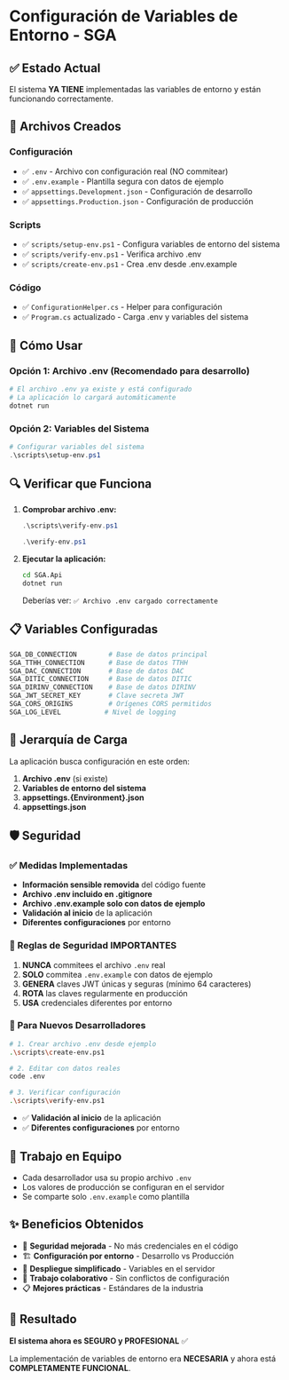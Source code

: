 # Configuración de Variables de Entorno - SGA

## ✅ Estado Actual

El sistema **YA TIENE** implementadas las variables de entorno y están funcionando correctamente.

## 📁 Archivos Creados

### Configuración

- ✅ `.env` - Archivo con configuración real (NO commitear)
- ✅ `.env.example` - Plantilla segura con datos de ejemplo
- ✅ `appsettings.Development.json` - Configuración de desarrollo
- ✅ `appsettings.Production.json` - Configuración de producción

### Scripts

- ✅ `scripts/setup-env.ps1` - Configura variables de entorno del sistema
- ✅ `scripts/verify-env.ps1` - Verifica archivo .env
- ✅ `scripts/create-env.ps1` - Crea .env desde .env.example

### Código

- ✅ `ConfigurationHelper.cs` - Helper para configuración
- ✅ `Program.cs` actualizado - Carga .env y variables del sistema

## 🚀 Cómo Usar

### Opción 1: Archivo .env (Recomendado para desarrollo)

```bash
# El archivo .env ya existe y está configurado
# La aplicación lo cargará automáticamente
dotnet run
```

### Opción 2: Variables del Sistema

```powershell
# Configurar variables del sistema
.\scripts\setup-env.ps1
```

## 🔍 Verificar que Funciona

1. **Comprobar archivo .env:**

   ```powershell
   .\scripts\verify-env.ps1
   ```

   ```powershell
   .\verify-env.ps1
   ```

2. **Ejecutar la aplicación:**

   ```bash
   cd SGA.Api
   dotnet run
   ```

   Deberías ver: `✅ Archivo .env cargado correctamente`

## 📋 Variables Configuradas

```bash
SGA_DB_CONNECTION        # Base de datos principal
SGA_TTHH_CONNECTION      # Base de datos TTHH
SGA_DAC_CONNECTION       # Base de datos DAC
SGA_DITIC_CONNECTION     # Base de datos DITIC
SGA_DIRINV_CONNECTION    # Base de datos DIRINV
SGA_JWT_SECRET_KEY       # Clave secreta JWT
SGA_CORS_ORIGINS         # Orígenes CORS permitidos
SGA_LOG_LEVEL           # Nivel de logging
```

## 🔄 Jerarquía de Carga

La aplicación busca configuración en este orden:

1. **Archivo .env** (si existe)
2. **Variables de entorno del sistema**
3. **appsettings.{Environment}.json**
4. **appsettings.json**

## 🛡️ Seguridad

### ✅ Medidas Implementadas

- **Información sensible removida** del código fuente
- **Archivo .env incluido en .gitignore**
- **Archivo .env.example solo con datos de ejemplo**
- **Validación al inicio** de la aplicación
- **Diferentes configuraciones** por entorno

### 🚨 Reglas de Seguridad IMPORTANTES

1. **NUNCA** commitees el archivo `.env` real
2. **SOLO** commitea `.env.example` con datos de ejemplo
3. **GENERA** claves JWT únicas y seguras (mínimo 64 caracteres)
4. **ROTA** las claves regularmente en producción
5. **USA** credenciales diferentes por entorno

### 🔐 Para Nuevos Desarrolladores

```bash
# 1. Crear archivo .env desde ejemplo
.\scripts\create-env.ps1

# 2. Editar con datos reales
code .env

# 3. Verificar configuración
.\scripts\verify-env.ps1
```

- ✅ **Validación al inicio** de la aplicación
- ✅ **Diferentes configuraciones** por entorno

## 🤝 Trabajo en Equipo

- Cada desarrollador usa su propio archivo `.env`
- Los valores de producción se configuran en el servidor
- Se comparte solo `.env.example` como plantilla

## ✨ Beneficios Obtenidos

- 🔐 **Seguridad mejorada** - No más credenciales en el código
- 🏗️ **Configuración por entorno** - Desarrollo vs Producción
- 🚀 **Despliegue simplificado** - Variables en el servidor
- 👥 **Trabajo colaborativo** - Sin conflictos de configuración
- 📋 **Mejores prácticas** - Estándares de la industria

## 🎯 Resultado

**El sistema ahora es SEGURO y PROFESIONAL** ✅

La implementación de variables de entorno era **NECESARIA** y ahora está **COMPLETAMENTE FUNCIONAL**.
